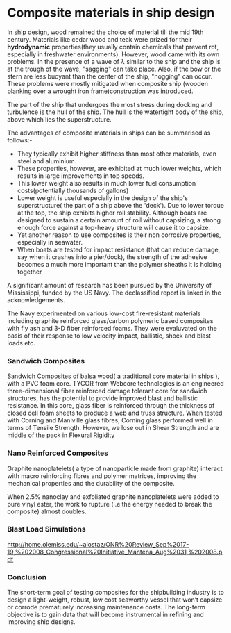 # Composite materials in ship design

In ship design, wood remained the choice of material till the mid 19th century. Materials like cedar wood and teak were prized for their **hydrodynamic** properties(they usually contain chemicals that prevent rot, especially in freshwater environments). However, wood came with its own problems. In the presence of a wave of $\lambda$ similar to the ship and the ship is at the trough of the wave, "sagging" can take place. Also, if the bow or the stern are less buoyant than the center of the ship, "hogging" can occur. These problems were mostly mitigated when composite ship (wooden planking over a wrought iron frame)construction was introduced.
<!--
![enter image description here](https://upload.wikimedia.org/wikipedia/commons/7/7a/ShipSaggingHogging.png)

![](https://upload.wikimedia.org/wikipedia/en/thumb/b/b3/Midship_section_of_Composite_Ship.jpg/640px-Midship_section_of_Composite_Ship.jpg?1453260047427) -->


The part of the ship that undergoes the most stress during docking and turbulence is the hull of the ship. The hull is the watertight body of the ship, above which lies the superstructure.

The advantages of composite materials in ships can be summarised as follows:-
- They typically exhibit higher stiffness than most other materials, even steel and aluminium.
- These properties, however, are exhibited at much lower weights, which results in large improvements in top speeds.
- This lower weight also results in much lower fuel consumption costs(potentially thousands of gallons)
- Lower weight is useful especially in the design of the ship's superstructure( the part of a ship above the 'deck'). Due to lower torque at the top, the ship exhibits higher roll stability. Although boats are designed to sustain a certain amount of roll without capsizing, a strong enough force against a top-heavy structure will cause it to capsize.
- Yet another reason to use composites is their non corrosive properties, especially in seawater.
- When boats are tested for impact resistance (that can reduce damage, say when it crashes into a pier/dock), the strength of the adhesive becomes a much more important than the polymer sheaths it  is holding together

A significant amount of research has been pursued by the University of Mississippi, funded by the US Navy. The declassified report is linked in the acknowledgements.

The Navy experimented on various low-cost fire-resistant materials including graphite reinforced glass/carbon polymeric based composites with fly ash and 3-D fiber reinforced foams. They were evaluvated on the basis of their response to low velocity impact, ballistic, shock and blast loads etc.

### Sandwich Composites

Sandwich Composites of balsa wood( a traditional core material in ships ), with a PVC foam core. TYCOR from Webcore technologies is an engineered three-dimensional fiber reinforced damage tolerant  core for sandwich structures, has the potential to provide improved blast and ballistic resistance. In this core, glass fiber is reinforced through the thickness of closed cell foam sheets to produce a web and truss structure. When tested with Corning and Maniville glass fibres, Corning glass performed well in terms of Tensile Strength. However, we lose out in Shear Strength and are middle of the pack in Flexural Rigidity

### Nano Reinforced Composites

Graphite nanoplatelets( a type of nanoparticle made from graphite) interact with macro reinforcing fibres and polymer matrices, improving the mechanical properties and the durability of the composite.

When 2.5% nanoclay and exfoliated graphite nanoplatelets were added to pure vinyl ester, the work to rupture (i.e the energy needed to break the composite) almost doubles.

### Blast Load Simulations



http://home.olemiss.edu/~alostaz/ONR%20Review_Sep%2017-19,%202008_Congressional%20Initiative_Mantena_Aug%2031,%202008.pdf
### Conclusion
The short-term goal of testing composites for the shipbuilding industry is to design a light-weight, robust, low cost seaworthy vessel that won’t capsize or corrode prematurely increasing maintenance costs. The long-term objective is to gain data that will become instrumental in refining and improving ship designs.
